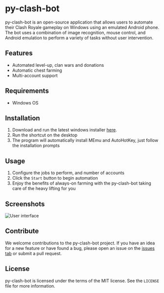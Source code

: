 # py-clash-bot

py-clash-bot is an open-source application that allows users to automate their Clash Royale gameplay on Windows using an emulated Android phone. The bot uses a combination of image recognition, mouse control, and Android emulation to perform a variety of tasks without user intervention.

## Features

- Automated level-up, clan wars and donations
- Automatic chest farming
- Multi-account support

## Requirements

- Windows OS

## Installation

1. Download and run the latest windows installer [here](https://github.com/matthewmiglio/py-clash-bot/releases/latest).
2. Run the shortcut on the desktop
3. The program will automatically install MEmu and AutoHotKey, just follow the installation prompts

## Usage

1. Configure the jobs to perform, and number of accounts
2. Click the `Start` button to begin automation
3. Enjoy the benefits of always-on farming with the py-clash-bot taking care of the heavy lifting for you

## Screenshots

![User interface](https://github.com/matthewmiglio/py-clash-bot/blob/master/docs/src/assets/user_interface_nov22.webp?raw=true)

## Contribute

We welcome contributions to the py-clash-bot project. If you have an idea for a new feature or have found a bug, please open an issue on the [issues tab](https://github.com/matthewmiglio/py-clash-bot/issues) or submit a pull request.

## License

py-clash-bot is licensed under the terms of the MIT license. See the `LICENSE` file for more information.
